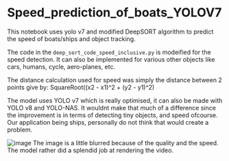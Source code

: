 # Speed_prediction_of_boats_YOLOV7
This notebook uses yolo v7 and modified DeepSORT algorithm to predict the speed of boats/ships and object tracking.

The code in the `deep_sort_code_speed_inclusive.py` is modeified for the speed detection. It can also be implemented for various other objects like cars, humans, cycle, aero-planes, etc.

The distance calculation used for speed was simply the distance between 2 points give by: SquareRoot((x2 - x1)^2 + (y2 - y1)^2)

The model uses YOLO v7 which is really optimised, it can also be made with YOLO v8 and YOLO-NAS. It wouldnt make that much of a difference since the improvement is in terms of detecting tiny objects, and speed ofcourse. Our application being ships, personally do not think that would create a problem.

![image](https://github.com/katikkale15/Speed_prediction_of_boats_YOLOV7/assets/98995391/63e43eb4-9b65-4c31-9354-b34ee0f200a1)
The image is a little blurred because of the quality and the speed. The model rather did a splendid job at rendering the video.

